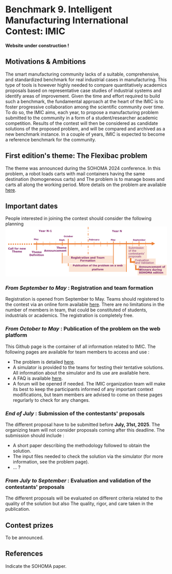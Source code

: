 # Benchmark 9. Intelligent Manufacturing International Contest: IMIC

**Website under construction !**

## Motivations & Ambitions
The smart manufacturing community lacks of a suitable, comprehensive, and standardized benchmark for real industrial cases in manufacturing.
This type of tools is however highly needed to compare quantitatively academics proposals based on representative case studies of industrial systems and identify areas of improvement.
Given the time and effort required to build such a benchmark, the fundamental approach at the heart of the IMIC is to foster progressive collaboration among the scientific community over time.
To do so, the IMIC aims, each year, to propose a manufacturing problem submitted to the community in a form of a student/researcher academic competition. 
Results of the contest will then be considered as candidate solutions of the proposed problem, and will be compared and archived as a new benchmark instance.
In a couple of years, IMIC is expected to become a reference benchmark for the community.

## First edition's theme: The Flexibac problem
The theme was announced during the SOHOMA 2024 conference.
In this problem, a robot loads carts with mail containers having the same destination (homogeneous carts) and The problem is to manage boxes and carts all along the working period.
More details on the problem are available [here](2025_edition/The_Flexibac_Problem.md).

## Important dates
People interested in joining the contest should consider the following planning
![image-20231022154230422](images/VisuelPlanningBenchmark.PNG)

### *From September to May* : Registration and team formation
Registration is opened from September to May.
Teams should registered to the contest via an online form available [here](https://forms.office.com/e/FapnDQsVvv).
There are no limitations in the number of members in team, that could be constituted of students, industrials or academics.
The registration is completely free.

### *From October to May* : Publication of the problem on the web platform
This Github page is the container of all information related to IMIC.
The following pages are available for team members to access and use :
+ The problem is detailed [here](2025_edition/The_Flexibac_Problem.md).
+ A simulator is provided to the teams for testing their tentative solutions. All information about the simulator and its use are available here.
+ A FAQ is available [here](FAQ.md).
+ A forum will be opened if needed.
The IMIC organization team will make its best to keep the participants informed of any important context modifications, but team members are advised to come on these pages regurlarly to check for any changes.

### *End of July* : Submission of the contestants' proposals
The different proposal have to be submitted before **July, 31st, 2025**. The organizing team will not consider proposals coming after this deadline.
The submission should include :
+ A short paper describing the methodology followed to obtain the solution.
+ The input files needed to check the solution via the simulator (for more information, see the problem page).
+ ... ?

### *From July to September* : Evaluation and validation of the contestants' proposals 
The different proposals will be evaluated on different criteria related to the quality of the solution but also The quality, rigor, and care taken in the publication.

## Contest prizes
To be announced.

## References
Indicate the SOHOMA paper.
